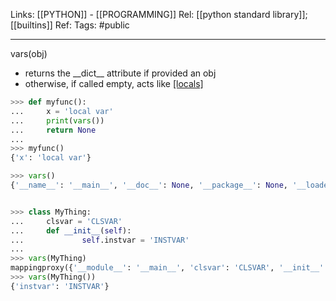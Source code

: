 Links: [[PYTHON]] - [[PROGRAMMING]]
Rel: [[python standard library]]; [[builtins]]
Ref: 
Tags: #public 

--- 

vars(obj)
- returns the \_\_dict\_\_ attribute if provided an obj
- otherwise, if called empty, acts like [[locals]]()

```py
>>> def myfunc():
...     x = 'local var'
...     print(vars())
...     return None
... 
>>> myfunc()
{'x': 'local var'}
```

```py
>>> vars()
{'__name__': '__main__', '__doc__': None, '__package__': None, '__loader__': <class '_frozen_importlib.BuiltinImporter'>, '__spec__': None, '__annotations__': {}, '__builtins__': <module 'builtins' (built-in)>, 'myfunc': <function myfunc at 0x1051285e0>}
```

```py

>>> class MyThing:
...     clsvar = 'CLSVAR'
...     def __init__(self):
...             self.instvar = 'INSTVAR'
... 
>>> vars(MyThing)
mappingproxy({'__module__': '__main__', 'clsvar': 'CLSVAR', '__init__': <function MyThing.__init__ at 0x10cdff790>, '__dict__': <attribute '__dict__' of 'MyThing' objects>, '__weakref__': <attribute '__weakref__' of 'MyThing' objects>, '__doc__': None})
>>> vars(MyThing())
{'instvar': 'INSTVAR'}
```